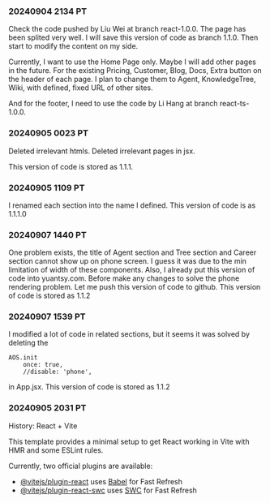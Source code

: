 ### 20240904 2134 PT
Check the code pushed by Liu Wei at branch react-1.0.0.
The page has been splited very well. 
I will save this version of code as branch 1.1.0. Then start to modify the content on my side. 


Currently, I want to use the Home Page only. Maybe I will add other pages in the future. 
For the existing Pricing, Customer, Blog, Docs, Extra button on the header of each page. 
I plan to change them to Agent, KnowledgeTree, Wiki, with defined, fixed URL of other sites. 

And for the footer, I need to use the code by Li Hang at branch react-ts-1.0.0.


### 20240905 0023 PT
Deleted irrelevant htmls. 
Deleted irrelevant pages in jsx.

This version of code is stored as 1.1.1.

### 20240905 1109 PT
I renamed each section into the name I defined. This version of code is as 1.1.1.0

### 20240907 1440 PT
One problem exists, the title of Agent section and Tree section and Career section cannot show up on phone screen. I guess it was due to the min limitation of width of these components. Also, I already put this version of code into yuantsy.com. 
Before make any changes to solve the phone rendering problem. Let me push this version of code to github. 
This version of code is stored as 1.1.2


### 20240907 1539 PT
I modified a lot of code in related sections, but it seems it was solved by deleting the 
```
AOS.init
    once: true,
    //disable: 'phone',
```
in App.jsx. 
This version of code is stored as 1.1.2










### 20240905 2031 PT



History: React + Vite

This template provides a minimal setup to get React working in Vite with HMR and some ESLint rules.

Currently, two official plugins are available:

- [@vitejs/plugin-react](https://github.com/vitejs/vite-plugin-react/blob/main/packages/plugin-react/README.md) uses [Babel](https://babeljs.io/) for Fast Refresh
- [@vitejs/plugin-react-swc](https://github.com/vitejs/vite-plugin-react-swc) uses [SWC](https://swc.rs/) for Fast Refresh
